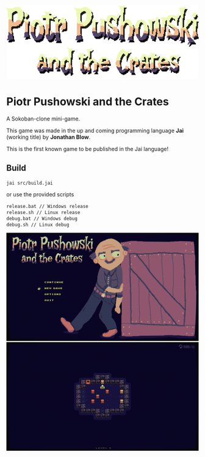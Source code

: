 ![Alt text](/publish/title.png?raw=true "Title")

# Piotr Pushowski and the Crates

A Sokoban-clone mini-game.

This game was made in the up and coming programming language **Jai** (working title) by **Jonathan Blow**.

This is the first known game to be published in the Jai language!

## Build
```
jai src/build.jai
```

or use the provided scripts
```
release.bat // Windows release
release.sh // Linux release
debug.bat // Windows debug
debug.sh // Linux debug
```


![Alt text](/publish/ss1.png?raw=true "Screenshot 1")
![Alt text](/publish/ss2.png?raw=true "Screenshot 2")
